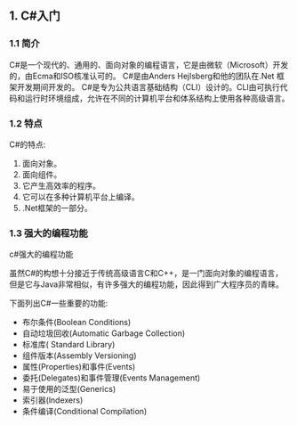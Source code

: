 ## 1. C#入门

### 1.1 简介

C#是一个现代的、通用的、面向对象的编程语言，它是由微软（Microsoft）开发的，由Ecma和ISO核准认可的。
C#是由Anders Hejlsberg和他的团队在.Net 框架开发期间开发的。
C#是专为公共语言基础结构（CLI）设计的。CLI由可执行代码和运行时环境组成，允许在不同的计算机平台和体系结构上使用各种高级语言。

### 1.2 特点

C#的特点:

1. 面向对象。
2. 面向组件。
3. 它产生高效率的程序。
4. 它可以在多种计算机平台上编译。
5. .Net框架的一部分。

### 1.3 强大的编程功能

c#强大的编程功能

虽然C#的构想十分接近于传统高级语言C和C++，是一门面向对象的编程语言，但是它与Java非常相似，有许多强大的编程功能，因此得到广大程序员的青睐。

下面列出C#一些重要的功能:

- 布尔条件(Boolean Conditions)
- 自动垃圾回收(Automatic Garbage Collection)
- 标准库( Standard Library)
- 组件版本(Assembly Versioning)
- 属性(Properties)和事件(Events)
- 委托(Delegates)和事件管理(Events Management)
- 易于使用的泛型(Generics)
- 索引器(lndexers)
- 条件编译(Conditional Compilation)